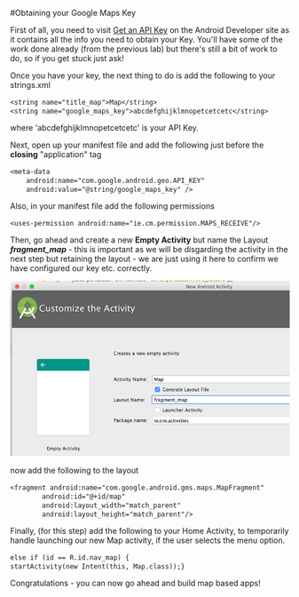 #Obtaining your Google Maps Key

First of all, you need to visit [Get an API Key](https://developers.google.com/maps/documentation/android-api/signup) on the Android Developer site as it contains all the info you need to obtain your Key. You'll have some of the work done already (from the previous lab) but there's still a bit of work to do, so if you get stuck just ask!

Once you have your key, the next thing to do is add the following to your strings.xml

```
<string name="title_map">Map</string>
<string name="google_maps_key">abcdefghijklmnopetcetcetc</string>
```

where 'abcdefghijklmnopetcetcetc' is your API Key.

Next, open up your manifest file and add the following just before the **closing** "application" tag

```
<meta-data
    android:name="com.google.android.geo.API_KEY"
    android:value="@string/google_maps_key" />
```

Also, in your manifest file add the following permissions

```
<uses-permission android:name="ie.cm.permission.MAPS_RECEIVE"/>

```

Then, go ahead and create a new **Empty Activity** but name the Layout **_fragment_map_** - this is important as we will be disgarding the activity in the next step but retaining the layout - we are just using it here to confirm we have configured our key etc. correctly.

![](/session07/lab/img/lab0701.png)

now add the following to the layout

```
<fragment android:name="com.google.android.gms.maps.MapFragment" 
        android:id="@+id/map" 
        android:layout_width="match_parent" 
        android:layout_height="match_parent"/>

```

Finally, (for this step) add the following to your Home Activity, to temporarily handle launching our new Map activity, if the user selects the menu option.

```
else if (id == R.id.nav_map) { 
startActivity(new Intent(this, Map.class));}

```
Congratulations - you can now go ahead and build map based apps!
